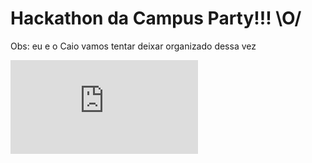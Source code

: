 <h1>Hackathon da Campus Party!!! \O/ </h1>

Obs: eu e o Caio vamos tentar deixar organizado dessa vez

![alt text](https://web.facebook.com/photo.php?fbid=504268100389787&set=gm.949519172059206&type=3&eid=ARAPR8w9Xs4C4l8RBQ_gxKoeQD8Ml_H6fInCp97nrJbKzqrIKxdbk89UA0-HuevHMhct-JLzHh3vmRE2&ifg=1)
